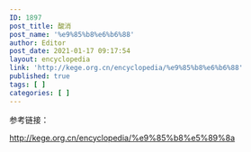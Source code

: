 ```yaml
---
ID: 1897
post_title: 酸消
post_name: '%e9%85%b8%e6%b6%88'
author: Editor
post_date: 2021-01-17 09:17:54
layout: encyclopedia
link: 'http://kege.org.cn/encyclopedia/%e9%85%b8%e6%b6%88'
published: true
tags: [ ]
categories: [ ]
---
```

参考链接：

http://kege.org.cn/encyclopedia/%e9%85%b8%e5%89%8a